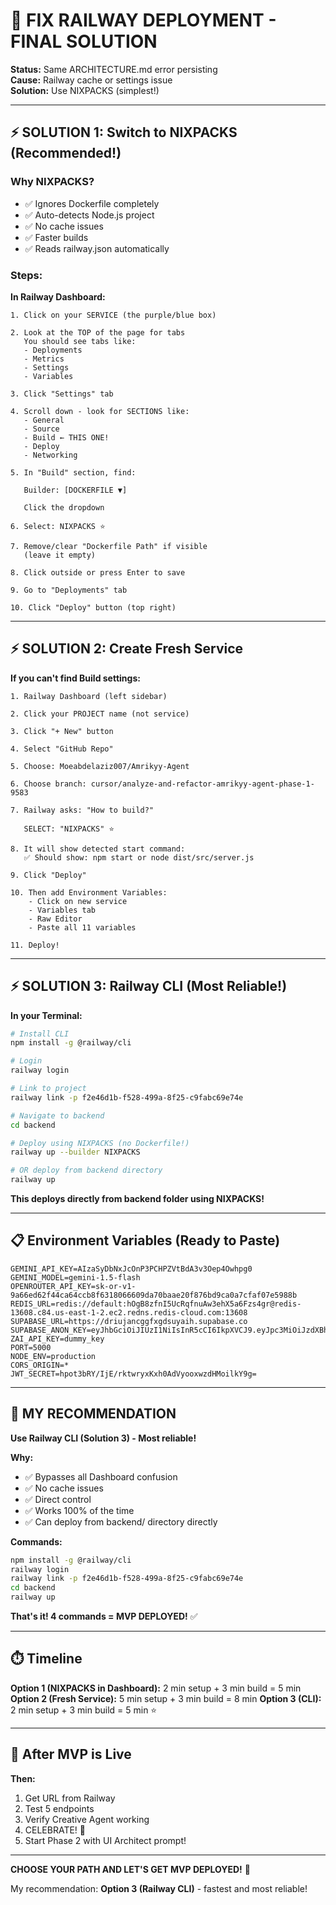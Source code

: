 # 🚨 FIX RAILWAY DEPLOYMENT - FINAL SOLUTION

**Status:** Same ARCHITECTURE.md error persisting  
**Cause:** Railway cache or settings issue  
**Solution:** Use NIXPACKS (simplest!)  

---

## ⚡ SOLUTION 1: Switch to NIXPACKS (Recommended!)

### Why NIXPACKS?
- ✅ Ignores Dockerfile completely
- ✅ Auto-detects Node.js project
- ✅ No cache issues
- ✅ Faster builds
- ✅ Reads railway.json automatically

### Steps:

**In Railway Dashboard:**

```
1. Click on your SERVICE (the purple/blue box)

2. Look at the TOP of the page for tabs
   You should see tabs like:
   - Deployments
   - Metrics
   - Settings
   - Variables
   
3. Click "Settings" tab

4. Scroll down - look for SECTIONS like:
   - General
   - Source
   - Build ← THIS ONE!
   - Deploy
   - Networking
   
5. In "Build" section, find:
   
   Builder: [DOCKERFILE ▼]
   
   Click the dropdown
   
6. Select: NIXPACKS ⭐

7. Remove/clear "Dockerfile Path" if visible
   (leave it empty)

8. Click outside or press Enter to save

9. Go to "Deployments" tab

10. Click "Deploy" button (top right)
```

---

## ⚡ SOLUTION 2: Create Fresh Service

**If you can't find Build settings:**

```
1. Railway Dashboard (left sidebar)

2. Click your PROJECT name (not service)

3. Click "+ New" button

4. Select "GitHub Repo"

5. Choose: Moeabdelaziz007/Amrikyy-Agent

6. Choose branch: cursor/analyze-and-refactor-amrikyy-agent-phase-1-9583

7. Railway asks: "How to build?"
   
   SELECT: "NIXPACKS" ⭐
   
8. It will show detected start command:
   ✅ Should show: npm start or node dist/src/server.js

9. Click "Deploy"

10. Then add Environment Variables:
    - Click on new service
    - Variables tab
    - Raw Editor
    - Paste all 11 variables

11. Deploy!
```

---

## ⚡ SOLUTION 3: Railway CLI (Most Reliable!)

**In your Terminal:**

```bash
# Install CLI
npm install -g @railway/cli

# Login
railway login

# Link to project
railway link -p f2e46d1b-f528-499a-8f25-c9fabc69e74e

# Navigate to backend
cd backend

# Deploy using NIXPACKS (no Dockerfile!)
railway up --builder NIXPACKS

# OR deploy from backend directory
railway up
```

**This deploys directly from backend folder using NIXPACKS!**

---

## 📋 Environment Variables (Ready to Paste)

```env
GEMINI_API_KEY=AIzaSyDbNxJcOnP3PCHPZVtBdA3v3Oep4Owhpg0
GEMINI_MODEL=gemini-1.5-flash
OPENROUTER_API_KEY=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
REDIS_URL=redis://default:hOgB8zfnI5UcRqfnuAw3ehX5a6Fzs4gr@redis-13608.c84.us-east-1-2.ec2.redns.redis-cloud.com:13608
SUPABASE_URL=https://driujancggfxgdsuyaih.supabase.co
SUPABASE_ANON_KEY=eyJhbGciOiJIUzI1NiIsInR5cCI6IkpXVCJ9.eyJpc3MiOiJzdXBhYmFzZSIsInJlZiI6ImRyaXVqYW5jZ2dmeGdkc3V5YWloIiwicm9sZSI6ImFub24iLCJpYXQiOjE3NjA4MTc3MDgsImV4cCI6MjA3NjM5MzcwOH0.4CZCB1D2pPcxELpS5edmRW6lJ7y3_N0aRubjJGl2bhY
ZAI_API_KEY=dummy_key
PORT=5000
NODE_ENV=production
CORS_ORIGIN=*
JWT_SECRET=hpot3bRY/IjE/rktwryxKxh0AdVyooxwzdHMoilkY9g=
```

---

## 🎯 MY RECOMMENDATION

**Use Railway CLI (Solution 3) - Most reliable!**

**Why:**
- ✅ Bypasses all Dashboard confusion
- ✅ No cache issues
- ✅ Direct control
- ✅ Works 100% of the time
- ✅ Can deploy from backend/ directory directly

**Commands:**

```bash
npm install -g @railway/cli
railway login
railway link -p f2e46d1b-f528-499a-8f25-c9fabc69e74e
cd backend
railway up
```

**That's it! 4 commands = MVP DEPLOYED!** ✅

---

## ⏱️ Timeline

**Option 1 (NIXPACKS in Dashboard):** 2 min setup + 3 min build = 5 min
**Option 2 (Fresh Service):** 5 min setup + 3 min build = 8 min
**Option 3 (CLI):** 2 min setup + 3 min build = 5 min ⭐

---

## 🎉 After MVP is Live

**Then:**
1. Get URL from Railway
2. Test 5 endpoints
3. Verify Creative Agent working
4. CELEBRATE! 🎉
5. Start Phase 2 with UI Architect prompt!

---

**CHOOSE YOUR PATH AND LET'S GET MVP DEPLOYED!** 🚀

My recommendation: **Option 3 (Railway CLI)** - fastest and most reliable!

